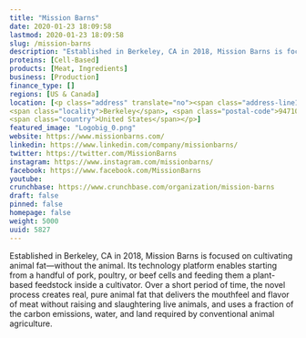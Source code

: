 ```yaml
---
title: "Mission Barns"
date: 2020-01-23 18:09:58
lastmod: 2020-01-23 18:09:58
slug: /mission-barns
description: "Established in Berkeley, CA in 2018, Mission Barns is focused on cultivating animal fat—without the animal. Its technology platform enables starting from a handful of pork, poultry, or beef cells and feeding them a plant-based feedstock inside a cultivator. Over a short period of time, the novel process creates real, pure animal fat that delivers the mouthfeel and flavor of meat without raising and slaughtering live animals, and uses a fraction of the carbon emissions, water, and land required by conventional animal agriculture."
proteins: [Cell-Based]
products: [Meat, Ingredients]
business: [Production]
finance_type: []
regions: [US & Canada]
location: [<p class="address" translate="no"><span class="address-line1">Eighth Street</span><br>
<span class="locality">Berkeley</span>, <span class="postal-code">94710</span><br>
<span class="country">United States</span></p>]
featured_image: "Logobig_0.png"
website: https://www.missionbarns.com/
linkedin: https://www.linkedin.com/company/missionbarns/
twitter: https://twitter.com/MissionBarns
instagram: https://www.instagram.com/missionbarns/
facebook: https://www.facebook.com/MissionBarns
youtube: 
crunchbase: https://www.crunchbase.com/organization/mission-barns
draft: false
pinned: false
homepage: false
weight: 5000
uuid: 5827
---
```

Established in Berkeley, CA in 2018, Mission Barns is focused on cultivating animal fat—without the animal. Its technology platform enables starting from a handful of pork, poultry, or beef cells and feeding them a plant-based feedstock inside a cultivator. Over a short period of time, the novel process creates real, pure animal fat that delivers the mouthfeel and flavor of meat without raising and slaughtering live animals, and uses a fraction of the carbon emissions, water, and land required by conventional animal agriculture.
